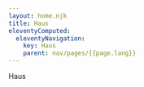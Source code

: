```yaml
---
layout: home.njk
title: Haus
eleventyComputed:
  eleventyNavigation:
    key: Haus
    parent: nav/pages/{{page.lang}}
---
```


Haus
